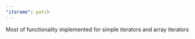 ```yaml
---
"iterame": patch
---
```


Most of functionality implemented for simple iterators and array iterators
